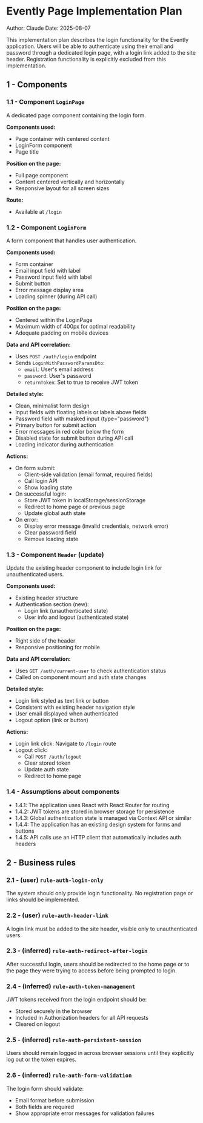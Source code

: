 # Evently Page Implementation Plan

Author: Claude
Date: 2025-08-07

This implementation plan describes the login functionality for the Evently application. Users will be able to authenticate using their email and password through a dedicated login page, with a login link added to the site header. Registration functionality is explicitly excluded from this implementation.

## 1 - Components

### 1.1 - Component `LoginPage`

A dedicated page component containing the login form.

**Components used:**
- Page container with centered content
- LoginForm component
- Page title

**Position on the page:**
- Full page component
- Content centered vertically and horizontally
- Responsive layout for all screen sizes

**Route:**
- Available at `/login`

### 1.2 - Component `LoginForm`

A form component that handles user authentication.

**Components used:**
- Form container
- Email input field with label
- Password input field with label
- Submit button
- Error message display area
- Loading spinner (during API call)

**Position on the page:**
- Centered within the LoginPage
- Maximum width of 400px for optimal readability
- Adequate padding on mobile devices

**Data and API correlation:**
- Uses `POST /auth/login` endpoint
- Sends `LoginWithPasswordParamsDto`:
  - `email`: User's email address
  - `password`: User's password
  - `returnToken`: Set to true to receive JWT token

**Detailed style:**
- Clean, minimalist form design
- Input fields with floating labels or labels above fields
- Password field with masked input (type="password")
- Primary button for submit action
- Error messages in red color below the form
- Disabled state for submit button during API call
- Loading indicator during authentication

**Actions:**
- On form submit: 
  - Client-side validation (email format, required fields)
  - Call login API
  - Show loading state
- On successful login:
  - Store JWT token in localStorage/sessionStorage
  - Redirect to home page or previous page
  - Update global auth state
- On error:
  - Display error message (invalid credentials, network error)
  - Clear password field
  - Remove loading state

### 1.3 - Component `Header` (update)

Update the existing header component to include login link for unauthenticated users.

**Components used:**
- Existing header structure
- Authentication section (new):
  - Login link (unauthenticated state)
  - User info and logout (authenticated state)

**Position on the page:**
- Right side of the header
- Responsive positioning for mobile

**Data and API correlation:**
- Uses `GET /auth/current-user` to check authentication status
- Called on component mount and auth state changes

**Detailed style:**
- Login link styled as text link or button
- Consistent with existing header navigation style
- User email displayed when authenticated
- Logout option (link or button)

**Actions:**
- Login link click: Navigate to `/login` route
- Logout click: 
  - Call `POST /auth/logout`
  - Clear stored token
  - Update auth state
  - Redirect to home page

### 1.4 - Assumptions about components

- 1.4.1: The application uses React with React Router for routing
- 1.4.2: JWT tokens are stored in browser storage for persistence
- 1.4.3: Global authentication state is managed via Context API or similar
- 1.4.4: The application has an existing design system for forms and buttons
- 1.4.5: API calls use an HTTP client that automatically includes auth headers

## 2 - Business rules

### 2.1 - (user) `rule-auth-login-only`

The system should only provide login functionality. No registration page or links should be implemented.

### 2.2 - (user) `rule-auth-header-link`

A login link must be added to the site header, visible only to unauthenticated users.

### 2.3 - (inferred) `rule-auth-redirect-after-login`

After successful login, users should be redirected to the home page or to the page they were trying to access before being prompted to login.

### 2.4 - (inferred) `rule-auth-token-management`

JWT tokens received from the login endpoint should be:
- Stored securely in the browser
- Included in Authorization headers for all API requests
- Cleared on logout

### 2.5 - (inferred) `rule-auth-persistent-session`

Users should remain logged in across browser sessions until they explicitly log out or the token expires.

### 2.6 - (inferred) `rule-auth-form-validation`

The login form should validate:
- Email format before submission
- Both fields are required
- Show appropriate error messages for validation failures